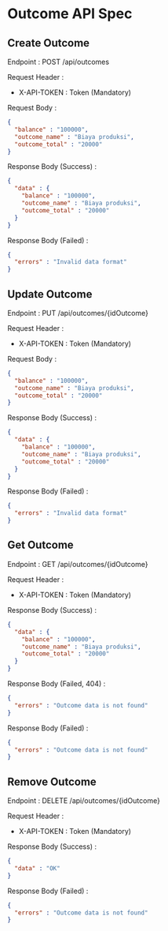 # Outcome API Spec

## Create Outcome

Endpoint : POST /api/outcomes

Request Header :

- X-API-TOKEN : Token (Mandatory)

Request Body :

```json
{
  "balance" : "100000",
  "outcome_name" : "Biaya produksi",
  "outcome_total" : "20000"
}
```

Response Body (Success) :

```json
{
  "data" : {
    "balance" : "100000",
    "outcome_name" : "Biaya produksi",
    "outcome_total" : "20000"
  }
}
```
Response Body (Failed) :

```json
{
  "errors" : "Invalid data format"
}
```
## Update Outcome

Endpoint : PUT /api/outcomes/{idOutcome}

Request Header :

- X-API-TOKEN : Token (Mandatory)

Request Body :

```json
{
  "balance" : "100000",
  "outcome_name" : "Biaya produksi",
  "outcome_total" : "20000"
}
```

Response Body (Success) :

```json
{
  "data" : {
    "balance" : "100000",
    "outcome_name" : "Biaya produksi",
    "outcome_total" : "20000"
  }
}
```

Response Body (Failed) :

```json
{
  "errors" : "Invalid data format"
}
```

## Get Outcome

Endpoint : GET /api/outcomes/{idOutcome}

Request Header :

- X-API-TOKEN : Token (Mandatory)

Response Body (Success) :

```json
{
  "data" : {
    "balance" : "100000",
    "outcome_name" : "Biaya produksi",
    "outcome_total" : "20000"
  }
}
```

Response Body (Failed, 404) :

```json
{
  "errors" : "Outcome data is not found"
}
```

Response Body (Failed) :

```json
{
  "errors" : "Outcome data is not found"
}
```

## Remove Outcome

Endpoint : DELETE /api/outcomes/{idOutcome}

Request Header :

- X-API-TOKEN : Token (Mandatory)

Response Body (Success) :

```json
{
  "data" : "OK"
}
```

Response Body (Failed) :

```json
{
  "errors" : "Outcome data is not found"
}
```